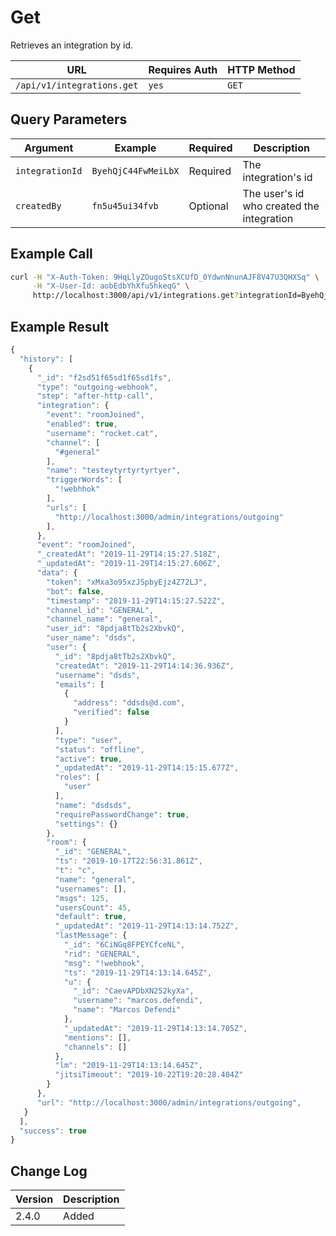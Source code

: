 # Get

Retrieves an integration by id.

| URL                        | Requires Auth | HTTP Method |
| -------------------------- | ------------- | ----------- |
| `/api/v1/integrations.get` | `yes`         | `GET`       |

## Query Parameters

| Argument        | Example             | Required | Description                               |
| --------------- | ------------------- | -------- | ----------------------------------------- |
| `integrationId` | `ByehQjC44FwMeiLbX` | Required | The integration's id                      |
| `createdBy`     | `fn5u45ui34fvb`     | Optional | The user's id who created the integration |

## Example Call

```bash
curl -H "X-Auth-Token: 9HqLlyZOugoStsXCUfD_0YdwnNnunAJF8V47U3QHXSq" \
     -H "X-User-Id: aobEdbYhXfu5hkeqG" \
     http://localhost:3000/api/v1/integrations.get?integrationId=ByehQjC44FwMeiLbX
```

## Example Result

```javascript
{
  "history": [
    {
      "_id": "f2sd51f65sd1f65sd1fs",
      "type": "outgoing-webhook",
      "step": "after-http-call",
      "integration": {
        "event": "roomJoined",
        "enabled": true,
        "username": "rocket.cat",
        "channel": [
          "#general"
        ],
        "name": "testeytyrtyrtyrtyer",
        "triggerWords": [
          "!webhhok"
        ],
        "urls": [
          "http://localhost:3000/admin/integrations/outgoing"
        ],
      },
      "event": "roomJoined",
      "_createdAt": "2019-11-29T14:15:27.518Z",
      "_updatedAt": "2019-11-29T14:15:27.606Z",
      "data": {
        "token": "xMxa3o95xzJSpbyEjz4Z72LJ",
        "bot": false,
        "timestamp": "2019-11-29T14:15:27.522Z",
        "channel_id": "GENERAL",
        "channel_name": "general",
        "user_id": "8pdja8tTb2s2XbvkQ",
        "user_name": "dsds",
        "user": {
          "_id": "8pdja8tTb2s2XbvkQ",
          "createdAt": "2019-11-29T14:14:36.936Z",
          "username": "dsds",
          "emails": [
            {
              "address": "ddsds@d.com",
              "verified": false
            }
          ],
          "type": "user",
          "status": "offline",
          "active": true,
          "_updatedAt": "2019-11-29T14:15:15.677Z",
          "roles": [
            "user"
          ],
          "name": "dsdsds",
          "requirePasswordChange": true,
          "settings": {}
        },
        "room": {
          "_id": "GENERAL",
          "ts": "2019-10-17T22:56:31.861Z",
          "t": "c",
          "name": "general",
          "usernames": [],
          "msgs": 125,
          "usersCount": 45,
          "default": true,
          "_updatedAt": "2019-11-29T14:13:14.752Z",
          "lastMessage": {
            "_id": "6CiNGq8FPEYCfceNL",
            "rid": "GENERAL",
            "msg": "!webhook",
            "ts": "2019-11-29T14:13:14.645Z",
            "u": {
              "_id": "CaevAPDbXN252kyXa",
              "username": "marcos.defendi",
              "name": "Marcos Defendi"
            },
            "_updatedAt": "2019-11-29T14:13:14.705Z",
            "mentions": [],
            "channels": []
          },
          "lm": "2019-11-29T14:13:14.645Z",
          "jitsiTimeout": "2019-10-22T19:20:28.404Z"
        }
      },
      "url": "http://localhost:3000/admin/integrations/outgoing",
   }
  ],
  "success": true
}
```

## Change Log

| Version | Description |
| ------- | ----------- |
| 2.4.0   | Added       |
